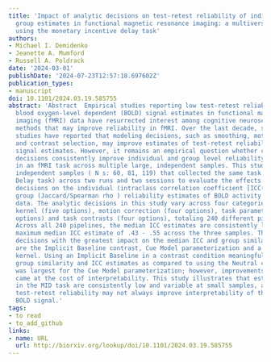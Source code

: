 ```yaml
---
title: 'Impact of analytic decisions on test-retest reliability of individual and
  group estimates in functional magnetic resonance imaging: a multiverse analysis
  using the monetary incentive delay task'
authors:
- Michael I. Demidenko
- Jeanette A. Mumford
- Russell A. Poldrack
date: '2024-03-01'
publishDate: '2024-07-23T12:57:18.697602Z'
publication_types:
- manuscript
doi: 10.1101/2024.03.19.585755
abstract: 'Abstract  Empirical studies reporting low test-retest reliability of individual
  blood oxygen-level dependent (BOLD) signal estimates in functional magnetic resonance
  imaging (fMRI) data have resurrected interest among cognitive neuroscientists in
  methods that may improve reliability in fMRI. Over the last decade, several individual
  studies have reported that modeling decisions, such as smoothing, motion correction
  and contrast selection, may improve estimates of test-retest reliability of BOLD
  signal estimates. However, it remains an empirical question whether certain analytic
  decisions consistently improve individual and group level reliability estimates
  in an fMRI task across multiple large, independent samples. This study used three
  independent samples ( N s: 60, 81, 119) that collected the same task (Monetary Incentive
  Delay task) across two runs and two sessions to evaluate the effects of analytic
  decisions on the individual (intraclass correlation coefficient [ICC(3,1)]) and
  group (Jaccard/Spearman rho ) reliability estimates of BOLD activity of task fMRI
  data. The analytic decisions in this study vary across four categories: smoothing
  kernel (five options), motion correction (four options), task parameterizing (three
  options) and task contrasts (four options), totaling 240 different pipeline permutations.
  Across all 240 pipelines, the median ICC estimates are consistently low, with a
  maximum median ICC estimate of .43 - .55 across the three samples. The analytic
  decisions with the greatest impact on the median ICC and group similarity estimates
  are the Implicit Baseline contrast, Cue Model parameterization and a larger smoothing
  kernel. Using an Implicit Baseline in a contrast condition meaningfully increased
  group similarity and ICC estimates as compared to using the Neutral cue. This effect
  was largest for the Cue Model parameterization; however, improvements in reliability
  came at the cost of interpretability. This study illustrates that estimates of reliability
  in the MID task are consistently low and variable at small samples, and a higher
  test-retest reliability may not always improve interpretability of the estimated
  BOLD signal.'
tags:
- to read
- to_add_github
links:
- name: URL
  url: http://biorxiv.org/lookup/doi/10.1101/2024.03.19.585755
---
```

